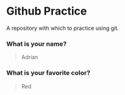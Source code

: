 # Github Practice

A repository with which to practice using git.

### What is your name?

> Adrian


### What is your favorite color?

> Red
